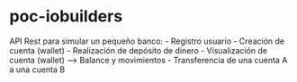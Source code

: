 # poc-iobuilders
API Rest para simular un pequeño banco:  - Registro usuario - Creación de cuenta (wallet) - Realización de depósito de dinero - Visualización de cuenta (wallet) --> Balance y movimientos - Transferencia de una cuenta A a una cuenta B

